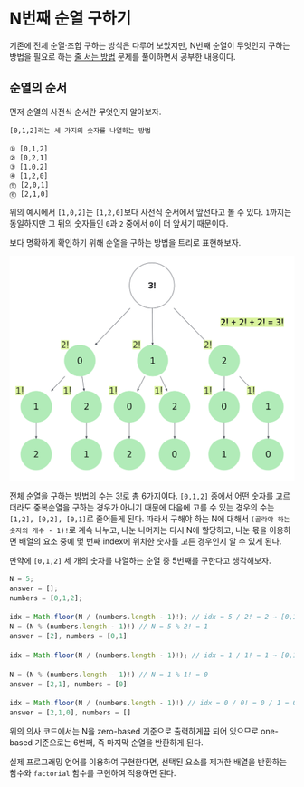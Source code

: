 # N번째 순열 구하기

기존에 전체 순열·조합 구하는 방식은 다루어 보았지만, N번째 순열이 무엇인지 구하는 방법을 필요로 하는 [줄 서는 방법](https://programmers.co.kr/learn/courses/30/lessons/12936) 문제를 풀이하면서 공부한 내용이다.

## 순열의 순서

먼저 순열의 사전식 순서란 무엇인지 알아보자.

```
[0,1,2]라는 세 가지의 숫자를 나열하는 방법

① [0,1,2]
② [0,2,1]
③ [1,0,2]
④ [1,2,0]
⓹ [2,0,1]
⓺ [2,1,0]
```

위의 예시에서 `[1,0,2]`는 `[1,2,0]`보다 사전식 순서에서 앞선다고 볼 수 있다. `1`까지는 동일하지만 그 뒤의 숫자들인 `0`과 `2` 중에서 `0`이 더 앞서기 때문이다.

보다 명확하게 확인하기 위해 순열을 구하는 방법을 트리로 표현해보자.

![nth-permutation](nth-permutation.png)

전체 순열을 구하는 방법의 수는 3!로 총 6가지이다. `[0,1,2]` 중에서 어떤 숫자를 고르더라도 중복순열을 구하는 경우가 아니기 때문에 다음에 고를 수 있는 경우의 수는 `[1,2], [0,2], [0,1]`로 줄어들게 된다. 따라서 구해야 하는 N에 대해서 `(골라야 하는 숫자의 개수 - 1)!`로 계속 나누고, 나눈 나머지는 다시 N에 할당하고, 나눈 몫을 이용하면 배열의 요소 중에 몇 번째 index에 위치한 숫자를 고른 경우인지 알 수 있게 된다.

만약에 `[0,1,2]` 세 개의 숫자를 나열하는 순열 중 5번째를 구한다고 생각해보자.

```javascript
N = 5;
answer = [];
numbers = [0,1,2];

idx = Math.floor(N / (numbers.length - 1)!); // idx = 5 / 2! = 2 → [0,1,2]에서 2번째 숫자를 고른다.
N = (N % (numbers.length - 1)!) // N = 5 % 2! = 1
answer = [2], numbers = [0,1]

idx = Math.floor(N / (numbers.length - 1)!); // idx = 1 / 1! = 1 → [0,1]에서 1번째 숫자를 고른다.

N = (N % (numbers.length - 1)!) // N = 1 % 1! = 0
answer = [2,1], numbers = [0]

idx = Math.floor(N / (numbers.length - 1)!) // idx = 0 / 0! = 0 / 1 = 0 → [0]에서 0번째 숫자를 고른다.
answer = [2,1,0], numbers = []
```

위의 의사 코드에서는 N을 zero-based 기준으로 출력하게끔 되어 있으므로 one-based 기준으로는 6번째, 즉 마지막 순열을 반환하게 된다.

실제 프로그래밍 언어를 이용하여 구현한다면, 선택된 요소를 제거한 배열을 반환하는 함수와 `factorial` 함수를 구현하여 적용하면 된다.
